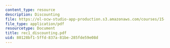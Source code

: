 ```yaml
---
content_type: resource
description: Discounting
file: https://ol-ocw-studio-app-production.s3.amazonaws.com/courses/15-414-financial-management-summer-2003/80128bf15ffd837a81be285fde59e08d_rec1_discounting.pdf
file_type: application/pdf
resourcetype: Document
title: rec1_discounting.pdf
uid: 80128bf1-5ffd-837a-81be-285fde59e08d
---
```

